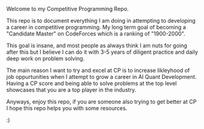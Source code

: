 Welcome to my Competitive Programming Repo.

This repo is to document everything I am doing in attempting to developing a career in competitive programming. My long term goal of becoming a "Candidate Master" on CodeForces which is a ranking of "1900-2000".

This goal is insane, and most people as always think I am nuts for going after this but I believe I can do it with 3-5 years of diligent practice and daily deep work on problem solving.

The main reason I want to try and excel at CP is to increase likleyhood of job oppurtunities when I attempt to grow a career in AI Quant Development. Having a CP score and being able to solve problems at the top level showcases that you are a top player in the industry.

Anyways, enjoy this repo, if you are someone also trying to get better at CP I hope this repo helps you with some resources.

:)